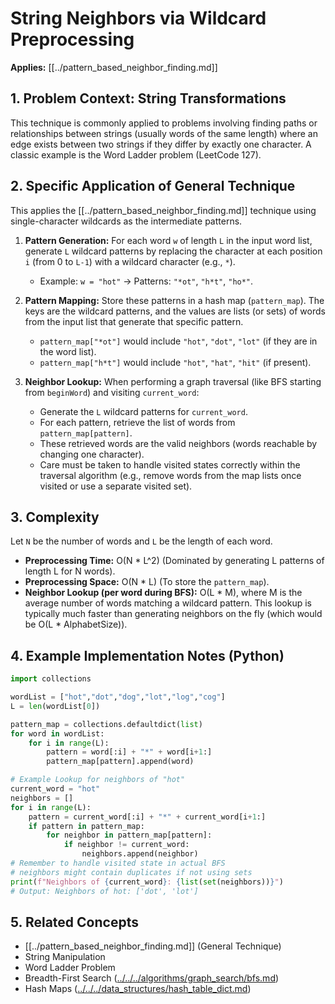 # String Neighbors via Wildcard Preprocessing

**Applies:** [[../pattern_based_neighbor_finding.md]]

## 1. Problem Context: String Transformations

This technique is commonly applied to problems involving finding paths or relationships between strings (usually words of the same length) where an edge exists between two strings if they differ by exactly one character. A classic example is the Word Ladder problem (LeetCode 127).

## 2. Specific Application of General Technique

This applies the [[../pattern_based_neighbor_finding.md]] technique using single-character wildcards as the intermediate patterns.

1.  **Pattern Generation:** For each word `w` of length `L` in the input word list, generate `L` wildcard patterns by replacing the character at each position `i` (from 0 to `L-1`) with a wildcard character (e.g., `*`).
    *   Example: `w = "hot"` -> Patterns: `"*ot"`, `"h*t"`, `"ho*"`.

2.  **Pattern Mapping:** Store these patterns in a hash map (`pattern_map`). The keys are the wildcard patterns, and the values are lists (or sets) of words from the input list that generate that specific pattern.
    *   `pattern_map["*ot"]` would include `"hot"`, `"dot"`, `"lot"` (if they are in the word list).
    *   `pattern_map["h*t"]` would include `"hot"`, `"hat"`, `"hit"` (if present).

3.  **Neighbor Lookup:** When performing a graph traversal (like BFS starting from `beginWord`) and visiting `current_word`:
    *   Generate the `L` wildcard patterns for `current_word`.
    *   For each pattern, retrieve the list of words from `pattern_map[pattern]`.
    *   These retrieved words are the valid neighbors (words reachable by changing one character).
    *   Care must be taken to handle visited states correctly within the traversal algorithm (e.g., remove words from the map lists once visited or use a separate visited set).

## 3. Complexity

Let `N` be the number of words and `L` be the length of each word.

*   **Preprocessing Time:** O(N * L^2) (Dominated by generating L patterns of length L for N words).
*   **Preprocessing Space:** O(N * L) (To store the `pattern_map`).
*   **Neighbor Lookup (per word during BFS):** O(L * M), where M is the average number of words matching a wildcard pattern. This lookup is typically much faster than generating neighbors on the fly (which would be O(L * AlphabetSize)).

## 4. Example Implementation Notes (Python)

```python
import collections

wordList = ["hot","dot","dog","lot","log","cog"]
L = len(wordList[0])

pattern_map = collections.defaultdict(list)
for word in wordList:
    for i in range(L):
        pattern = word[:i] + "*" + word[i+1:]
        pattern_map[pattern].append(word)

# Example Lookup for neighbors of "hot"
current_word = "hot"
neighbors = []
for i in range(L):
    pattern = current_word[:i] + "*" + current_word[i+1:]
    if pattern in pattern_map:
        for neighbor in pattern_map[pattern]:
            if neighbor != current_word:
                neighbors.append(neighbor)
# Remember to handle visited state in actual BFS
# neighbors might contain duplicates if not using sets
print(f"Neighbors of {current_word}: {list(set(neighbors))}")
# Output: Neighbors of hot: ['dot', 'lot']

```

## 5. Related Concepts

*   [[../pattern_based_neighbor_finding.md]] (General Technique)
*   String Manipulation
*   Word Ladder Problem
*   Breadth-First Search ([../../../algorithms/graph_search/bfs.md](../../../algorithms/graph_search/bfs.md))
*   Hash Maps ([../../../data_structures/hash_table_dict.md](../../../data_structures/hash_table_dict.md)) 